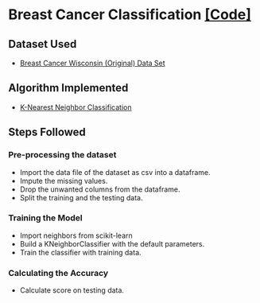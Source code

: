 # Breast Cancer Classification [[Code]](https://github.com/SarthakPatidar/Machine-Learning/blob/master/Supervised%20Learning/projects/breast%20cancer%20classification/cancer_classification.py)

## Dataset Used 
* [Breast Cancer Wisconsin (Original) Data Set](https://archive.ics.uci.edu/ml/datasets/Breast+Cancer+Wisconsin+%28Original%29)

## Algorithm Implemented
* [K-Nearest Neighbor Classification](https://github.com/SarthakPatidar/Machine-Learning/blob/master/Supervised%20Learning/algorithms/k-nearest%20neighbors/doc/README.md)

## Steps Followed
### Pre-processing the dataset
* Import the data file of the dataset as csv into a dataframe.
* Impute the missing values.
* Drop the unwanted columns from the dataframe.
* Split the training and the testing data.

### Training the Model
* Import neighbors from scikit-learn
* Build a KNeighborClassifier with the default parameters.
* Train the classifier with training data.

### Calculating the Accuracy
* Calculate score on testing data.